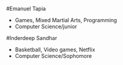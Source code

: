 #Emanuel Tapia
* Games, Mixed Martial Arts, Programming
* Computer Science/junior

#Inderdeep Sandhar
* Basketball, Video games, Netflix
* Computer Science/Sophomore
